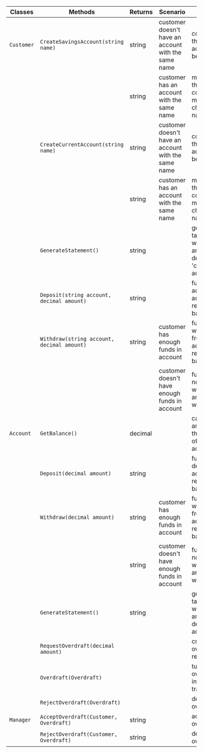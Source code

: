 | Classes         | Methods                         |  Returns  | Scenario               | Outputs					   | 
|-----------------|---------------------------------|-----------|-------------------------|----------------------------|
| `Customer`| `CreateSavingsAccount(string name)`		| string	| customer doesn't have an account with the same name	| confirmation that new account has been made	|
|			| 											| string	| customer has an account with the same name			| message that account couldn't be made and to change the name	|
|			| `CreateCurrentAccount(string name)`		| string	| customer doesn't have an account with the same name	| confirmation that new account has been made	|
|			| 											| string	| customer has an account with the same name			| message that account couldn't be made and to change the name	|
|			| `GenerateStatement()`						| string	| 														| generates a table of all withdrawals and deposits of 'customer's accounts	|
|			| `Deposit(string account, decimal amount)`	| string	|														| funds are added to account and returns new balance |
|			| `Withdraw(string account, decimal amount)`| string	| customer has enough funds	in account					| funds are withdrawn from account and returns new balance	|
|			|											|			| customer doesn't have enough funds in account			| funds are not withdrawn and returns warning |
| `Account`	| `GetBalance()`							| decimal	|														| calculates and returns the balance of the account |
|			| `Deposit(decimal amount)`					| string	|														| funds are deposited to account and returns new balance |
|			| `Withdraw(decimal amount)`				| string	| customer has enough funds	in account					| funds are withdrawn from account and returns new balance |
|			|											| string	| customer doesn't have enough funds in account			| funds are not withdrawn and returns warning |
|			| `GenerateStatement()`						| string	| 														| generates a table of all withdrawals and deposits of account|
| 			| `RequestOverdraft(decimal amount)`		| 			|														| creates an overdraft request |
|			| `Overdraft(Overdraft)`					|			|														| turns an overdraft into a transaction	|
|			| `RejectOverdraft(Overdraft)`				|			|														| denies an overdraft |
| `Manager`	| `AcceptOverdraft(Customer, Overdraft)`	| string	| 														| accepts an overdraft	| 
|			| `RejectOverdraft(Customer, Overdraft)`	| string	|														| denies an overdraft |